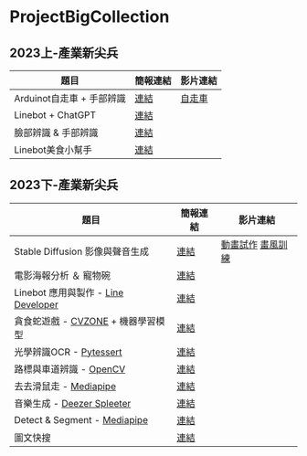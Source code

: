 # ProjectBigCollection
## 2023上-產業新尖兵
|  題目  | 簡報連結 | 影片連結 |
|  ----  | ----  | ---- |
| Arduinot自走車 + 手部辨識  | [連結](https://docs.google.com/presentation/d/1nv2bYVgAy6D_JHndNl_RNbnsYNxrZ7uJ/edit?usp=drive_link&ouid=106659503145395898140&rtpof=true&sd=true) | [自走車](https://drive.google.com/file/d/1CSkDoVzliT0UhhHbPMmPLFT3nUtdBNy_/view?usp=sharing)|
| Linebot + ChatGPT  | [連結](https://docs.google.com/presentation/d/1QgIVdQNpVu1PYhntSEz3pmjesgvKkoWB/edit?usp=drive_link&ouid=106659503145395898140&rtpof=true&sd=true) ||
| 臉部辨識 & 手部辨識  | [連結](https://docs.google.com/presentation/d/1sNp5oo-yqM6FmQp_vxiQvzQ5og7Vm4Ba/edit?usp=drive_link&ouid=106659503145395898140&rtpof=true&sd=true) ||
| Linebot美食小幫手  | [連結](https://docs.google.com/document/d/17--ZwlRwof9JbSRTOZexx2IErtdDPBx0m8G7qSuzzPE/edit?usp=drive_link) ||
## 2023下-產業新尖兵
|  題目  | 簡報連結 | 影片連結|
|  ----  | ----  | ---- |
| Stable Diffusion 影像與聲音生成 | [連結](https://docs.google.com/presentation/d/1YSsyVjjnDJJjk7lLowWvT03_YIh4n3mP/edit?usp=drive_link&ouid=106659503145395898140&rtpof=true&sd=true) | [動畫試作](https://drive.google.com/file/d/1_OndJBwg47OaWXgPaJ9IPsK66X0umFHd/view?usp=sharing) [畫風訓練](https://drive.google.com/file/d/1TNTf2Em1--fVbychGpHV6YrEAe348NRi/view?usp=drive_link)|
| 電影海報分析 ＆ 寵物碗 | [連結](https://docs.google.com/presentation/d/165673ha-pQL8LxWCPgbhDGOMBBGyeuD3/edit?usp=drive_link&ouid=106659503145395898140&rtpof=true&sd=true) ||
| Linebot 應用與製作 - [Line Developer](https://developers.line.biz/zh-hant/services/bot-designer/) | [連結](https://docs.google.com/presentation/d/1rmIceg1aIRGQ_sgqkXANGdIZeSo8_5WP/edit?usp=drive_link&ouid=106659503145395898140&rtpof=true&sd=true) ||
| 貪食蛇遊戲 - [CVZONE](https://www.computervision.zone/) + 機器學習模型  | [連結](https://www.canva.com/design/DAFtiXBg_Rs/1-bmYPQW8L9EUnVC6qTGIQ/view?utm_content=DAFtiXBg_Rs&utm_campaign=designshare&utm_medium=link&utm_source=publishsharelink#2) ||
| 光學辨識OCR - [Pytessert](https://pypi.org/project/pytesseract/) | [連結](https://docs.google.com/presentation/d/1wiaVJg0IpUS5qss5Wi_-_CKCcDm3xBCq/edit?usp=drive_link&ouid=106659503145395898140&rtpof=true&sd=true) ||
| 路標與車道辨識 - [OpenCV](https://opencv.org/) | [連結](https://docs.google.com/presentation/d/1_5jtT6cI-JBBWfJ1CbC7_f9a9OF_-VKc/edit?usp=drive_link&ouid=106659503145395898140&rtpof=true&sd=true) ||
| 去去滑鼠走 - [Mediapipe](https://developers.google.com/mediapipe)  | [連結](https://docs.google.com/presentation/d/1BS9GbuQOyt_oyoCs2JzL55PLusBGOWU7/edit?usp=drive_link&ouid=106659503145395898140&rtpof=true&sd=true) ||
| 音樂生成 - [Deezer Spleeter](https://github.com/deezer/spleeter) | [連結](https://docs.google.com/presentation/d/1F8v0w8u4GCJDzeyMw-uqriz1_jckUfbR/edit?usp=drive_link&ouid=106659503145395898140&rtpof=true&sd=true) ||
| Detect & Segment - [Mediapipe](https://developers.google.com/mediapipe) | [連結](https://docs.google.com/presentation/d/1lDb6HL8rxX7o1h9x3zqzF5QC5P69dqX7/edit?usp=drive_link&ouid=106659503145395898140&rtpof=true&sd=true) ||
| 圖文快搜 | [連結](https://docs.google.com/presentation/d/1E2-RwoirUBvdFC2_RMCJAMsZd9_1YWhwOMFMQlqoBMM/edit?usp=drive_link) ||


